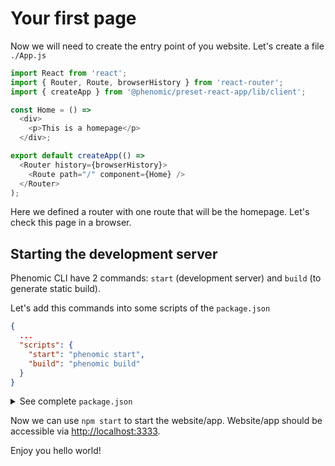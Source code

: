 # Your first page

Now we will need to create the entry point of you website.
Let's create a file ``./App.js``

```js
import React from 'react';
import { Router, Route, browserHistory } from 'react-router';
import { createApp } from '@phenomic/preset-react-app/lib/client';

const Home = () =>
  <div>
    <p>This is a homepage</p>
  </div>;

export default createApp(() =>
  <Router history={browserHistory}>
    <Route path="/" component={Home} />
  </Router>
);
```

Here we defined a router with one route that will be the homepage.
Let's check this page in a browser.

## Starting the development server

Phenomic CLI have 2 commands: ``start`` (development server) and ``build`` (to generate static build).

Let's add this commands into some scripts of the ``package.json``

```json
{
  ...
  "scripts": {
    "start": "phenomic start",
    "build": "phenomic build"
  }
}
```

<details>
<summary>See complete <code>package.json</code></summary>

```json
{
  "private": true,
  "devDependencies": {
    "@phenomic/core": "^1.0.0",
    "@phenomic/cli": "^1.0.0",
    "@phenomic/preset-react-app": "^1.0.0",
    "react": "^15.0.0",
    "react-dom": "^15.0.0",
    "react-router": "^3.0.0"
  },
  "phenomic": {
    "presets": [
      "@phenomic/preset-react-app"
    ]
  },
  "scripts": {
    "start": "phenomic start",
    "build": "phenomic build"
  }
}
```

</details>

Now we can use ``npm start`` to start the website/app.
Website/app should be accessible via [http://localhost:3333](http://localhost:3333).

Enjoy you hello world!
